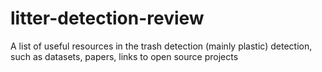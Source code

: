 # litter-detection-review
A list of useful resources in the trash detection (mainly plastic) detection, such as datasets, papers, links to open source projects
